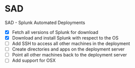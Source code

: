 # SAD
 SAD - Splunk Automated Deployments


- [x] Fetch all versions of Splunk for download
- [x] Download and install Splunk with respect to the OS
- [ ] Add SSH to access all other machines in the deployment
- [ ] Create directories and apps on the deployment server
- [ ] Point all other machines back to the deployment server
- [ ] Add support for OSX
